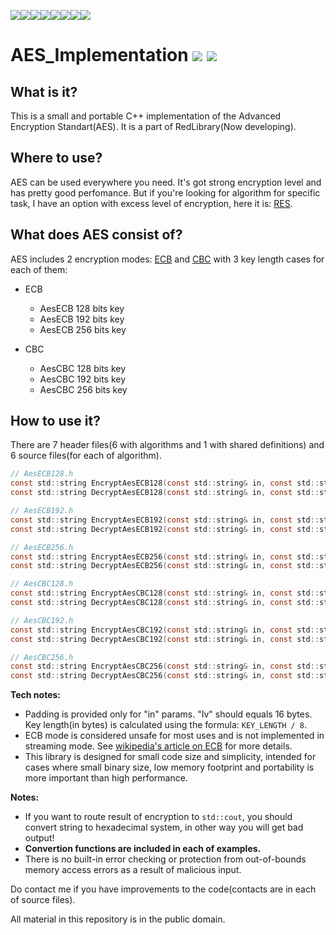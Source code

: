 [![](https://sourcerer.io/fame/vladimirrogozin/vladimirrogozin/AES_Implementation/images/0)](https://sourcerer.io/fame/vladimirrogozin/vladimirrogozin/AES_Implementation/links/0)[![](https://sourcerer.io/fame/vladimirrogozin/vladimirrogozin/AES_Implementation/images/1)](https://sourcerer.io/fame/vladimirrogozin/vladimirrogozin/AES_Implementation/links/1)[![](https://sourcerer.io/fame/vladimirrogozin/vladimirrogozin/AES_Implementation/images/2)](https://sourcerer.io/fame/vladimirrogozin/vladimirrogozin/AES_Implementation/links/2)[![](https://sourcerer.io/fame/vladimirrogozin/vladimirrogozin/AES_Implementation/images/3)](https://sourcerer.io/fame/vladimirrogozin/vladimirrogozin/AES_Implementation/links/3)[![](https://sourcerer.io/fame/vladimirrogozin/vladimirrogozin/AES_Implementation/images/4)](https://sourcerer.io/fame/vladimirrogozin/vladimirrogozin/AES_Implementation/links/4)[![](https://sourcerer.io/fame/vladimirrogozin/vladimirrogozin/AES_Implementation/images/5)](https://sourcerer.io/fame/vladimirrogozin/vladimirrogozin/AES_Implementation/links/5)[![](https://sourcerer.io/fame/vladimirrogozin/vladimirrogozin/AES_Implementation/images/6)](https://sourcerer.io/fame/vladimirrogozin/vladimirrogozin/AES_Implementation/links/6)[![](https://sourcerer.io/fame/vladimirrogozin/vladimirrogozin/AES_Implementation/images/7)](https://sourcerer.io/fame/vladimirrogozin/vladimirrogozin/AES_Implementation/links/7)

# AES_Implementation [![](https://img.shields.io/apm/l/vim-mode)](https://github.com/Red-company/RES_Implementation/blob/main/LICENSE.md) [![](https://img.shields.io/github/repo-size/vladimirrogozin/AES_Implementation)](https://github.com/vladimirrogozin/AES_Implementation)

## What is it?

This is a small and portable C++ implementation of the Advanced Encryption Standart(AES). It is a part of RedLibrary(Now developing).

## Where to use?

AES can be used everywhere you need. It's got strong encryption level and has pretty good perfomance. But if you're looking for algorithm for specific task, I have an option with excess level of encryption, here it is: [RES](https://github.com/Red-company/RES_Implementation).

## What does AES consist of?
AES includes 2 encryption modes: [ECB](https://en.wikipedia.org/wiki/Block_cipher_mode_of_operation#Electronic_Codebook_.28ECB.29) and [CBC](https://en.wikipedia.org/wiki/Block_cipher_mode_of_operation#Cipher_Block_Chaining_.28CBC.29) with 3 key length cases for each of them:

* ECB
  * AesECB 128 bits key
  * AesECB 192 bits key
  * AesECB 256 bits key
  
* CBC
  * AesCBC 128 bits key
  * AesCBC 192 bits key
  * AesCBC 256 bits key
  
## How to use it?

There are 7 header files(6 with algorithms and 1 with shared definitions) and 6 source files(for each of algorithm).

```C
// AesECB128.h
const std::string EncryptAesECB128(const std::string& in, const std::string_view key);
const std::string DecryptAesECB128(const std::string& in, const std::string_view key);

// AesECB192.h
const std::string EncryptAesECB192(const std::string& in, const std::string_view key);
const std::string DecryptAesECB192(const std::string& in, const std::string_view key);

// AesECB256.h
const std::string EncryptAesECB256(const std::string& in, const std::string_view key);
const std::string DecryptAesECB256(const std::string& in, const std::string_view key);

// AesCBC128.h
const std::string EncryptAesCBC128(const std::string& in, const std::string_view key, const std::string_view iv);
const std::string DecryptAesCBC128(const std::string& in, const std::string_view key, const std::string_view iv);

// AesCBC192.h
const std::string EncryptAesCBC192(const std::string& in, const std::string_view key, const std::string_view iv);
const std::string DecryptAesCBC192(const std::string& in, const std::string_view key, const std::string_view iv);

// AesCBC256.h
const std::string EncryptAesCBC256(const std::string& in, const std::string_view key, const std::string_view iv);
const std::string DecryptAesCBC256(const std::string& in, const std::string_view key, const std::string_view iv);
```
**Tech notes:**
 * Padding is provided only for "in" params. "Iv" should equals 16 bytes. Key length(in bytes) is calculated using the formula: `KEY_LENGTH / 8`.
 * ECB mode is considered unsafe for most uses and is not implemented in streaming mode. See [wikipedia's article on ECB](https://en.wikipedia.org/wiki/Block_cipher_mode_of_operation#Electronic_Codebook_(ECB)) for more details.
 * This library is designed for small code size and simplicity, intended for cases where small binary size, low memory footprint and portability is more important than high performance.

**Notes:**
 * If you want to route result of encryption to `std::cout`, you should convert string to hexadecimal system, in other way you will get bad output!
  * **Convertion functions are included in each of examples.**
 * There is no built-in error checking or protection from out-of-bounds memory access errors as a result of malicious input.

Do contact me if you have improvements to the code(contacts are in each of source files). 

All material in this repository is in the public domain.
